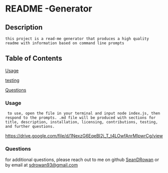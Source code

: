  # README -Generator
  
## Description
    this project is a read-me generator that produces a high quality readme with information based on command line prompts
## Table of Contents


[Usage](#usage)

[testing](#tests)

[Questions](#questions)

### Usage
     to use, open the file in your terminal and input node index.js, then respond to the prompts. .md file will be produced with sections for title, description, installation, licensing, contributions, testing, and further questions.
   https://drive.google.com/file/d/1NexzG6EqeBI2j_T_t4LOwfAnrMIpwrCg/view

### Questions
for additional questions, please reach out to me on github
[SeanDRowan](https://github.com/SeanDRowan)
    or by email at
<sdrowan93@gmail.com>
     
